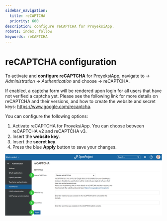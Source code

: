 ```yaml
---
sidebar_navigation:
  title: reCAPTCHA
  priority: 600
description: configure reCAPTCHA for ProyeksiApp.
robots: index, follow
keywords: reCAPTCHA
---
```

# reCAPTCHA configuration

To activate and **configure reCAPTCHA** for ProyeksiApp, navigate to -> *Administration* -> *Authentication* and choose -> reCAPTCHA.

 If enabled, a captcha form will be rendered upon login for all users that have not verified a captcha yet. Please see the following link for more details on reCAPTCHA and their versions, and how to create the website and secret keys: https://www.google.com/recaptcha.

You can configure the following options:

1. Activate reCAPTCHA for ProyeksiApp. You can choose between reCAPTCHA v2 and reCAPTCHA v3.
2. Insert the **website key**.
3. Insert the **secret key**.
4. Press the blue **Apply** button to save your changes.

![Sys-admin-authentication-recaptcha](Sys-admin-authentication-recaptcha.png)